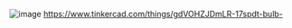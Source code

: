 ![image](https://github.com/user-attachments/assets/70deaf99-3db2-4d2d-9476-cba5ada4739d)
https://www.tinkercad.com/things/gdVOHZJDmLR-17spdt-bulb-
